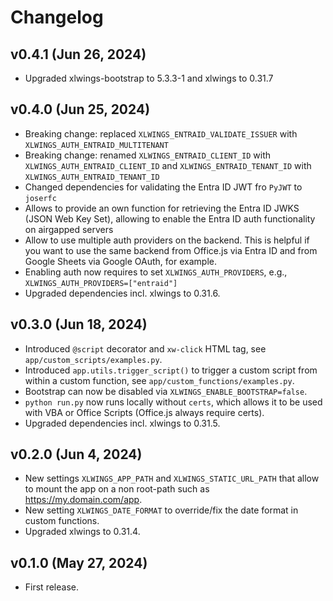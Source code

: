 # Changelog

## v0.4.1 (Jun 26, 2024)

* Upgraded xlwings-bootstrap to 5.3.3-1 and xlwings to 0.31.7

## v0.4.0 (Jun 25, 2024)

* Breaking change: replaced `XLWINGS_ENTRAID_VALIDATE_ISSUER` with `XLWINGS_AUTH_ENTRAID_MULTITENANT`
* Breaking change: renamed `XLWINGS_ENTRAID_CLIENT_ID` with `XLWINGS_AUTH_ENTRAID_CLIENT_ID` and `XLWINGS_ENTRAID_TENANT_ID` with `XLWINGS_AUTH_ENTRAID_TENANT_ID`
* Changed dependencies for validating the Entra ID JWT fro `PyJWT` to `joserfc`
* Allows to provide an own function for retrieving the Entra ID JWKS (JSON Web Key Set), allowing to enable the Entra ID auth functionality on airgapped servers
* Allow to use multiple auth providers on the backend. This is helpful if you want to use the same backend from Office.js via Entra ID and from Google Sheets via Google OAuth, for example.
* Enabling auth now requires to set `XLWINGS_AUTH_PROVIDERS`, e.g., `XLWINGS_AUTH_PROVIDERS=["entraid"]`
* Upgraded dependencies incl. xlwings to 0.31.6.

## v0.3.0 (Jun 18, 2024)

* Introduced `@script` decorator and `xw-click` HTML tag, see `app/custom_scripts/examples.py`.
* Introduced `app.utils.trigger_script()` to trigger a custom script from within a custom function, see `app/custom_functions/examples.py`.
* Bootstrap can now be disabled via `XLWINGS_ENABLE_BOOTSTRAP=false`.
* `python run.py` now runs locally without `certs`, which allows it to be used with VBA or Office Scripts (Office.js always require certs).
* Upgraded dependencies incl. xlwings to 0.31.5.

## v0.2.0 (Jun 4, 2024)

* New settings `XLWINGS_APP_PATH` and `XLWINGS_STATIC_URL_PATH` that allow to mount the app on a non root-path such as https://my.domain.com/app.
* New setting `XLWINGS_DATE_FORMAT` to override/fix the date format in custom functions.
* Upgraded xlwings to 0.31.4.

## v0.1.0 (May 27, 2024)

* First release.
